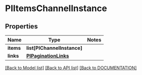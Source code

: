 # PIItemsChannelInstance

## Properties
Name | Type | Notes
------------ | ------------- | -------------
**items** | **list[PIChannelInstance]**
**links** | **[**PIPaginationLinks**](../models/PIPaginationLinks.md)**

[[Back to Model list]](../../DOCUMENTATION.md#documentation-for-models) [[Back to API list]](../../DOCUMENTATION.md#documentation-for-api-endpoints) [[Back to DOCUMENTATION]](../../DOCUMENTATION.md)

